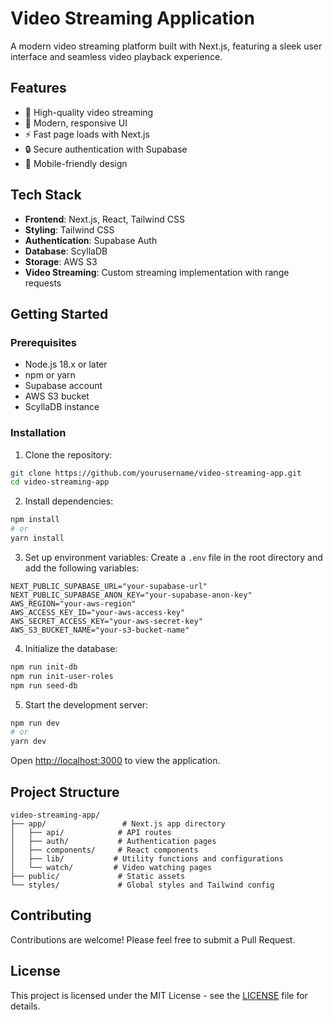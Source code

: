 # Video Streaming Application

A modern video streaming platform built with Next.js, featuring a sleek user interface and seamless video playback experience.

## Features

- 🎥 High-quality video streaming
- 🎨 Modern, responsive UI
- ⚡ Fast page loads with Next.js
- 🔒 Secure authentication with Supabase
- 📱 Mobile-friendly design

## Tech Stack

- **Frontend**: Next.js, React, Tailwind CSS
- **Styling**: Tailwind CSS
- **Authentication**: Supabase Auth
- **Database**: ScyllaDB
- **Storage**: AWS S3
- **Video Streaming**: Custom streaming implementation with range requests

## Getting Started

### Prerequisites

- Node.js 18.x or later
- npm or yarn
- Supabase account
- AWS S3 bucket
- ScyllaDB instance

### Installation

1. Clone the repository:
```bash
git clone https://github.com/yourusername/video-streaming-app.git
cd video-streaming-app
```

2. Install dependencies:
```bash
npm install
# or
yarn install
```

3. Set up environment variables:
Create a `.env` file in the root directory and add the following variables:
```env
NEXT_PUBLIC_SUPABASE_URL="your-supabase-url"
NEXT_PUBLIC_SUPABASE_ANON_KEY="your-supabase-anon-key"
AWS_REGION="your-aws-region"
AWS_ACCESS_KEY_ID="your-aws-access-key"
AWS_SECRET_ACCESS_KEY="your-aws-secret-key"
AWS_S3_BUCKET_NAME="your-s3-bucket-name"
```

4. Initialize the database:
```bash
npm run init-db
npm run init-user-roles
npm run seed-db
```

5. Start the development server:
```bash
npm run dev
# or
yarn dev
```

Open [http://localhost:3000](http://localhost:3000) to view the application.

## Project Structure

```
video-streaming-app/
├── app/                 # Next.js app directory
│   ├── api/            # API routes
│   ├── auth/           # Authentication pages
│   ├── components/     # React components
│   ├── lib/           # Utility functions and configurations
│   └── watch/         # Video watching pages
├── public/             # Static assets
└── styles/             # Global styles and Tailwind config
```

## Contributing

Contributions are welcome! Please feel free to submit a Pull Request.

## License

This project is licensed under the MIT License - see the [LICENSE](LICENSE) file for details.
